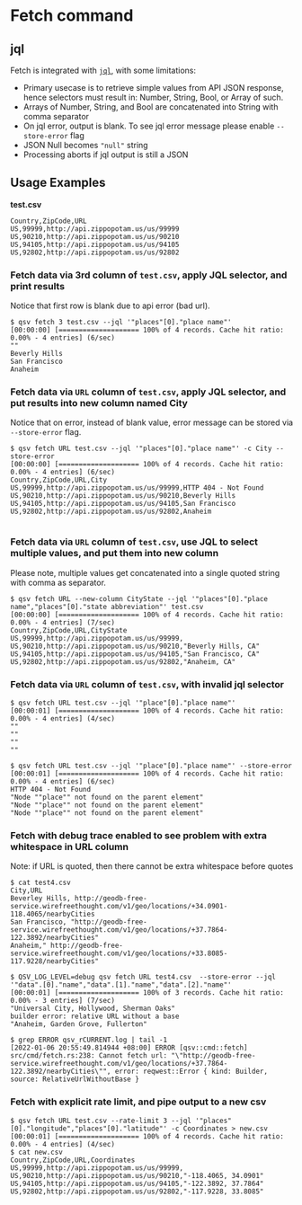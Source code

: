 # Fetch command

## jql ##

Fetch is integrated with [`jql`](https://github.com/yamafaktory/jql), with some limitations:

* Primary usecase is to retrieve simple values from API JSON response, hence selectors must result in: Number, String, Bool, or Array of such.
* Arrays of Number, String, and Bool are concatenated into String with comma separator
* On jql error, output is blank. To see jql error message please enable `--store-error` flag
* JSON Null becomes `"null"` string
* Processing aborts if jql output is still a JSON


## Usage Examples

__test.csv__

```
Country,ZipCode,URL
US,99999,http://api.zippopotam.us/us/99999
US,90210,http://api.zippopotam.us/us/90210
US,94105,http://api.zippopotam.us/us/94105
US,92802,http://api.zippopotam.us/us/92802
```


### Fetch data via 3rd column of `test.csv`, apply JQL selector, and print results

Notice that first row is blank due to api error (bad url).

```
$ qsv fetch 3 test.csv --jql '"places"[0]."place name"'
[00:00:00] [==================== 100% of 4 records. Cache hit ratio: 0.00% - 4 entries] (6/sec)
""
Beverly Hills
San Francisco
Anaheim
```

### Fetch data via `URL` column of `test.csv`, apply JQL selector, and put results into new column named City

Notice that on error, instead of blank value, error message can be stored via `--store-error` flag.

```
$ qsv fetch URL test.csv --jql '"places"[0]."place name"' -c City --store-error
[00:00:00] [==================== 100% of 4 records. Cache hit ratio: 0.00% - 4 entries] (6/sec)
Country,ZipCode,URL,City
US,99999,http://api.zippopotam.us/us/99999,HTTP 404 - Not Found
US,90210,http://api.zippopotam.us/us/90210,Beverly Hills
US,94105,http://api.zippopotam.us/us/94105,San Francisco
US,92802,http://api.zippopotam.us/us/92802,Anaheim


```

### Fetch data via `URL` column of `test.csv`, use JQL to select multiple values, and put them into new column

Please note, multiple values get concatenated into a single quoted string with comma as separator.

```
$ qsv fetch URL --new-column CityState --jql '"places"[0]."place name","places"[0]."state abbreviation"' test.csv
[00:00:00] [==================== 100% of 4 records. Cache hit ratio: 0.00% - 4 entries] (7/sec)
Country,ZipCode,URL,CityState
US,99999,http://api.zippopotam.us/us/99999,
US,90210,http://api.zippopotam.us/us/90210,"Beverly Hills, CA"
US,94105,http://api.zippopotam.us/us/94105,"San Francisco, CA"
US,92802,http://api.zippopotam.us/us/92802,"Anaheim, CA"
```

### Fetch data via `URL` column of `test.csv`, with invalid jql selector

```
$ qsv fetch URL test.csv --jql '"place"[0]."place name"'
[00:00:01] [==================== 100% of 4 records. Cache hit ratio: 0.00% - 4 entries] (4/sec)
""
""
""
""

$ qsv fetch URL test.csv --jql '"place"[0]."place name"' --store-error
[00:00:01] [==================== 100% of 4 records. Cache hit ratio: 0.00% - 4 entries] (6/sec)
HTTP 404 - Not Found
"Node ""place"" not found on the parent element"
"Node ""place"" not found on the parent element"
"Node ""place"" not found on the parent element"

```

### Fetch with debug trace enabled to see problem with extra whitespace in URL column

Note: if URL is quoted, then there cannot be extra whitespace before quotes

```
$ cat test4.csv 
City,URL
Beverley Hills, http://geodb-free-service.wirefreethought.com/v1/geo/locations/+34.0901-118.4065/nearbyCities
San Francisco, "http://geodb-free-service.wirefreethought.com/v1/geo/locations/+37.7864-122.3892/nearbyCities"
Anaheim," http://geodb-free-service.wirefreethought.com/v1/geo/locations/+33.8085-117.9228/nearbyCities"

$ QSV_LOG_LEVEL=debug qsv fetch URL test4.csv  --store-error --jql '"data".[0]."name","data".[1]."name","data".[2]."name"' 
[00:00:01] [==================== 100% of 3 records. Cache hit ratio: 0.00% - 3 entries] (7/sec)
"Universal City, Hollywood, Sherman Oaks"
builder error: relative URL without a base
"Anaheim, Garden Grove, Fullerton"

$ grep ERROR qsv_rCURRENT.log | tail -1
[2022-01-06 20:55:49.814944 +08:00] ERROR [qsv::cmd::fetch] src/cmd/fetch.rs:238: Cannot fetch url: "\"http://geodb-free-service.wirefreethought.com/v1/geo/locations/+37.7864-122.3892/nearbyCities\"", error: reqwest::Error { kind: Builder, source: RelativeUrlWithoutBase }

```

### Fetch with explicit rate limit, and pipe output to a new csv

```
$ qsv fetch URL test.csv --rate-limit 3 --jql '"places"[0]."longitude","places"[0]."latitude"' -c Coordinates > new.csv
[00:00:01] [==================== 100% of 4 records. Cache hit ratio: 0.00% - 4 entries] (4/sec)
$ cat new.csv
Country,ZipCode,URL,Coordinates
US,99999,http://api.zippopotam.us/us/99999,
US,90210,http://api.zippopotam.us/us/90210,"-118.4065, 34.0901"
US,94105,http://api.zippopotam.us/us/94105,"-122.3892, 37.7864"
US,92802,http://api.zippopotam.us/us/92802,"-117.9228, 33.8085"
```

